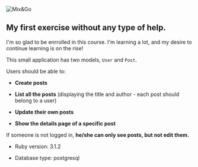 ![Mix&Go](https://school.mixandgo.com/rails/active_storage/blobs/redirect/eyJfcmFpbHMiOnsibWVzc2FnZSI6IkJBaHBGQT09IiwiZXhwIjpudWxsLCJwdXIiOiJibG9iX2lkIn19--6db8fef098c3347b4c660d85f444004bc6abe02d/mix-&-go-400x400.jpg)
## My first exercise without any type of help.

I'm so glad to be enrrolled in this course. I'm learning a lot, and my desire to continue learning is on the rise!

This small application has two models, `User` and `Post`.

Users should be able to:

- **Create posts**

- **List all the posts** (displaying the title and author - each post should belong to a user)

- **Update their own posts**

- **Show the details page of a specific post**

If someone is not logged in, **he/she can only see posts, but not edit them.**


* Ruby version: 3.1.2

* Database type: postgresql 
